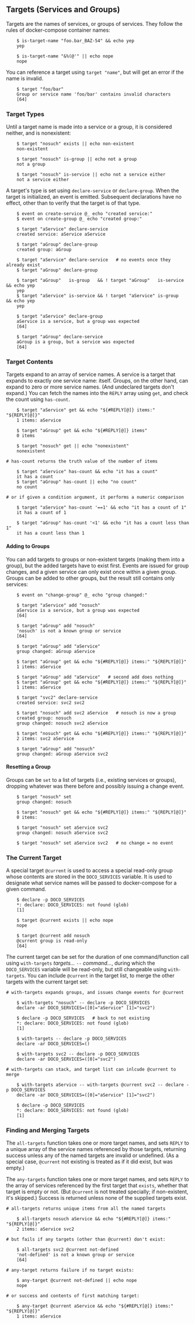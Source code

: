 ## Targets (Services and Groups)

Targets are the names of services, or groups of services.  They follow the rules of docker-compose container names:

~~~shell
    $ is-target-name "foo.bar_BAZ-54" && echo yep
    yep

    $ is-target-name "&%(@'" || echo nope
    nope
~~~

You can reference a target using `target "name"`, but will get an error if the name is invalid.

~~~shell
    $ target "foo/bar"
    Group or service name 'foo/bar' contains invalid characters
    [64]
~~~

### Target Types

Until a target name is made into a service or a group, it is considered neither, and is nonexistent:

~~~shell
    $ target "nosuch" exists || echo non-existent
    non-existent

    $ target "nosuch" is-group || echo not a group
    not a group

    $ target "nosuch" is-service || echo not a service either
    not a service either
~~~

A target's type is set using `declare-service` or `declare-group`.  When the target is initialized, an event is emitted.  Subsequent declarations have no effect, other than to verify that the target is of that type.

~~~shell
    $ event on create-service @_ echo "created service:"
    $ event on create-group @_ echo "created group:"

    $ target "aService" declare-service
    created service: aService aService

    $ target "aGroup" declare-group
    created group: aGroup

    $ target "aService" declare-service   # no events once they already exist
    $ target "aGroup" declare-group

    $ target "aGroup"   is-group   && ! target "aGroup"   is-service && echo yep
    yep
    $ target "aService" is-service && ! target "aService" is-group   && echo yep
    yep

    $ target "aService" declare-group
    aService is a service, but a group was expected
    [64]

    $ target "aGroup" declare-service
    aGroup is a group, but a service was expected
    [64]
~~~

### Target Contents

Targets expand to an array of service names.  A service is a target that expands to exactly one service name: itself.  Groups, on the other hand, can expand to zero or more service names.  (And undeclared targets don't expand.)  You can fetch the names into the `REPLY` array using `get`, and check the count using `has-count`.

~~~shell
    $ target "aService" get && echo "${#REPLY[@]} items:" "${REPLY[@]}"
    1 items: aService

    $ target "aGroup" get && echo "${#REPLY[@]} items"
    0 items

    $ target "nosuch" get || echo "nonexistent"
    nonexistent

# has-count returns the truth value of the number of items

    $ target "aService" has-count && echo "it has a count"
    it has a count
    $ target "aGroup" has-count || echo "no count"
    no count

# or if given a condition argument, it performs a numeric comparison

    $ target "aService" has-count '==1' && echo "it has a count of 1"
    it has a count of 1

    $ target "aGroup" has-count '<1' && echo "it has a count less than 1"
    it has a count less than 1
~~~

#### Adding to Groups

You can add targets to groups or non-existent targets (making them into a group), but the added targets have to exist first.  Events are issued for group changes, and a given service can only exist once within a given group.  Groups can be added to other groups, but the result still contains only services:

~~~shell
    $ event on "change-group" @_ echo "group changed:"

    $ target "aService" add "nosuch"
    aService is a service, but a group was expected
    [64]

    $ target "aGroup" add "nosuch"
    'nosuch' is not a known group or service
    [64]

    $ target "aGroup" add "aService"
    group changed: aGroup aService

    $ target "aGroup" get && echo "${#REPLY[@]} items:" "${REPLY[@]}"
    1 items: aService

    $ target "aGroup" add "aService"   # second add does nothing
    $ target "aGroup" get && echo "${#REPLY[@]} items:" "${REPLY[@]}"
    1 items: aService

    $ target "svc2" declare-service
    created service: svc2 svc2

    $ target "nosuch" add svc2 aService   # nosuch is now a group
    created group: nosuch
    group changed: nosuch svc2 aService

    $ target "nosuch" get && echo "${#REPLY[@]} items:" "${REPLY[@]}"
    2 items: svc2 aService

    $ target "aGroup" add "nosuch"
    group changed: aGroup aService svc2
~~~

#### Resetting a Group

Groups can be `set` to a list of targets (i.e., existing services or groups), dropping whatever was there before and possibly issuing a change event.

~~~shell
    $ target "nosuch" set
    group changed: nosuch

    $ target "nosuch" get && echo "${#REPLY[@]} items:" "${REPLY[@]}"
    0 items:

    $ target "nosuch" set aService svc2
    group changed: nosuch aService svc2

    $ target "nosuch" set aService svc2   # no change = no event
~~~

### The Current Target

A special target `@current` is used to access a special read-only group whose contents are stored in the `DOCO_SERVICES` variable.  It is used to designate what service names will be passed to docker-compose for a given command.

~~~shell
    $ declare -p DOCO_SERVICES
    *: declare: DOCO_SERVICES: not found (glob)
    [1]

    $ target @current exists || echo nope
    nope

    $ target @current add nosuch
    @current group is read-only
    [64]

~~~

The current target can be set for the duration of one command/function call using `with-targets` *targets...* `--` *command...*, during which the `DOCO_SERVICES` variable will be read-only, but still changeable using `with-targets`.  You can include `@current` in the target list, to merge the other targets with the current target set:

~~~shell
# with-targets expands groups, and issues change events for @current

    $ with-targets "nosuch" -- declare -p DOCO_SERVICES
    declare -ar DOCO_SERVICES=([0]="aService" [1]="svc2")

    $ declare -p DOCO_SERVICES   # back to not existing
    *: declare: DOCO_SERVICES: not found (glob)
    [1]

    $ with-targets -- declare -p DOCO_SERVICES
    declare -ar DOCO_SERVICES=()

    $ with-targets svc2 -- declare -p DOCO_SERVICES
    declare -ar DOCO_SERVICES=([0]="svc2")

# with-targets can stack, and target list can inlcude @current to merge

    $ with-targets aService -- with-targets @current svc2 -- declare -p DOCO_SERVICES
    declare -ar DOCO_SERVICES=([0]="aService" [1]="svc2")

    $ declare -p DOCO_SERVICES
    *: declare: DOCO_SERVICES: not found (glob)
    [1]

~~~

### Finding and Merging Targets

The `all-targets` function takes one or more target names, and sets `REPLY` to a unique array of the service names referenced by those targets, returning success unless any of the named targets are invalid or undefined.  (As a special case, `@current` not existing is treated as if it did exist, but was empty.)

The `any-targets` function takes one or more target names, and sets `REPLY` to the array of services referenced by the first target that `exists`, whether that target is empty or not.  (But `@current` is not treated specially; if non-existent, it's skipped.)  Success is returned unless none of the supplied targets exist.

~~~shell
# all-targets returns unique items from all the named targets

    $ all-targets nosuch aService && echo "${#REPLY[@]} items:" "${REPLY[@]}"
    2 items: aService svc2

# but fails if any targets (other than @current) don't exist:

    $ all-targets svc2 @current not-defined
    'not-defined' is not a known group or service
    [64]

# any-target returns failure if no target exists:

    $ any-target @current not-defined || echo nope
    nope

# or success and contents of first matching target:

    $ any-target @current aService && echo "${#REPLY[@]} items:" "${REPLY[@]}"
    1 items: aService
~~~

